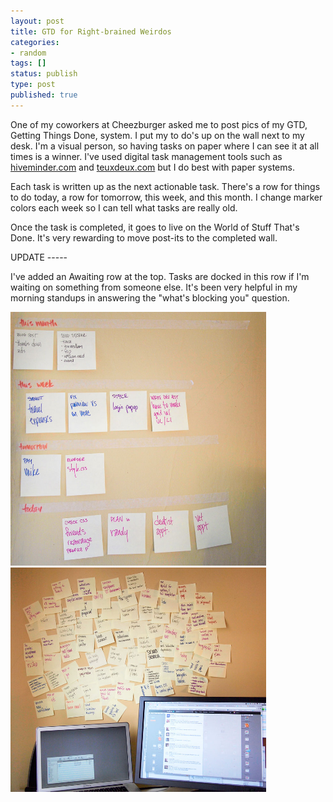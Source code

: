 ```yaml
---
layout: post
title: GTD for Right-brained Weirdos
categories:
- random
tags: []
status: publish
type: post
published: true
---
```

One of my coworkers at Cheezburger asked me to post pics of my GTD, Getting Things Done, system. I put my to do's up on the wall next to my desk. I'm a visual person, so having tasks on paper where I can see it at all times is a winner. I've used digital task management tools such as <a href="http://hiveminder.com">hiveminder.com</a> and <a href="http://teuxdeux.com">teuxdeux.com</a> but I do best with paper systems.

Each task is written up as the next actionable task. There's a row for things to do today, a row for tomorrow, this week, and this month. I change marker colors each week so I can tell what tasks are really old.

Once the task is completed, it goes to live on the World of Stuff That's Done. It's very rewarding to move post-its to the completed wall.

UPDATE -----

I've added an Awaiting row at the top. Tasks are docked in this row if I'm waiting on something from someone else. It's been very helpful in my morning standups in answering the "what's blocking you" question.


<img src="/img/todo.jpg" alt="todo" title="todo" width="409" height="406" class="aligncenter size-medium wp-image-221" />
<img src="/img/todo_wall.jpg" alt="todo_wall" title="todo_wall" width="409" height="359" class="aligncenter size-medium wp-image-222" />
